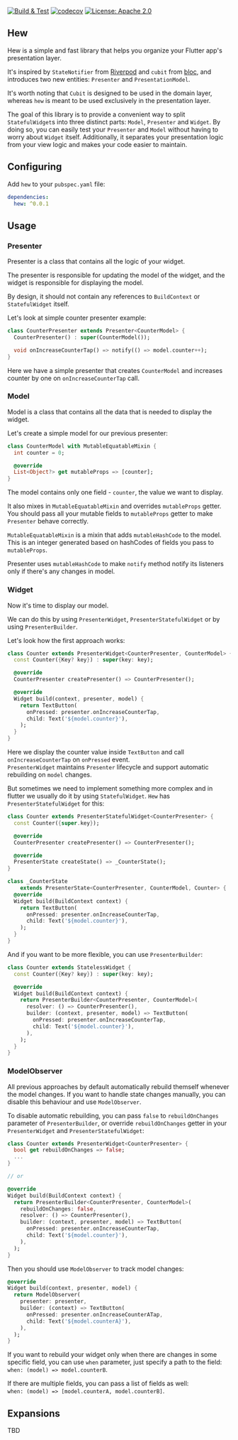 <p>
<a href="https://github.com/festelo/hew/actions"><img src="https://github.com/festelo/hew/actions/workflows/tests.yml/badge.svg" alt="Build & Test"></a>
<a href="https://codecov.io/gh/festelo/hew"><img src="https://codecov.io/gh/festelo/hew/branch/master/graph/badge.svg" alt="codecov"></a>
<a href="https://opensource.org/licenses/Apache-2.0"><img src="https://img.shields.io/badge/License-Apache_2.0-blue.svg" alt="License: Apache 2.0"></a>
</p>

## Hew

Hew is a simple and fast library that helps you organize your Flutter app's presentation layer.  

It's inspired by `StateNotifier` from [Riverpod](https://riverpod.dev/)  and `cubit` from [bloc](https://pub.dev/packages/bloc), and introduces two new entities: `Presenter` and `PresentationModel`.  
  
It's worth noting that `Cubit` is designed to be used in the domain layer, whereas `hew` is meant to be used exclusively in the presentation layer.  

The goal of this library is to provide a convenient way to split `StatefulWidget`s into three distinct parts:  `Model`, `Presenter` and `Widget`. By doing so, you can easily test your `Presenter` and `Model` without having to worry about `Widget` itself. Additionally, it separates your presentation logic from your view logic and makes your code easier to maintain.

## Configuring

Add `hew` to your `pubspec.yaml` file:

```yaml
dependencies:
  hew: ^0.0.1
```

## Usage

### Presenter

Presenter is a class that contains all the logic of your widget.

The presenter is responsible for updating the model of the widget, and the widget is responsible for displaying the model.

By design, it should not contain any references to `BuildContext` or `StatefulWidget` itself.

Let's look at simple counter presenter example:

```dart
class CounterPresenter extends Presenter<CounterModel> {
  CounterPresenter() : super(CounterModel());

  void onIncreaseCounterTap() => notify(() => model.counter++);
}
```

Here we have a simple presenter that creates `CounterModel` and increases counter by one on `onIncreaseCounterTap` call.

### Model

Model is a class that contains all the data that is needed to display the widget.

Let's create a simple model for our previous presenter:

```dart
class CounterModel with MutableEquatableMixin {
  int counter = 0;

  @override
  List<Object?> get mutableProps => [counter];
}
```

The model contains only one field - `counter`, the value we want to display.  
  
It also mixes in `MutableEquatableMixin` and overrides `mutableProps` getter.  
You should pass all your mutable fields to `mutableProps` getter to make `Presenter` behave correctly.  
  
`MutableEquatableMixin` is a mixin that adds `mutableHashCode` to the model. This is an integer generated based on hashCodes of fields you pass to `mutableProps`.  
  
Presenter uses `mutableHashCode` to make `notify` method notify its listeners only if there's any changes in model.

### Widget

Now it's time to display our model.

We can do this by using `PresenterWidget`, `PresenterStatefulWidget` or by using `PresenterBuilder`. 

Let's look how the first approach works:

```dart
class Counter extends PresenterWidget<CounterPresenter, CounterModel> {
  const Counter({Key? key}) : super(key: key);

  @override
  CounterPresenter createPresenter() => CounterPresenter();

  @override
  Widget build(context, presenter, model) {
    return TextButton(
      onPressed: presenter.onIncreaseCounterTap,
      child: Text('${model.counter}'),
    );
  }
}
```

Here we display the counter value inside `TextButton` and call `onIncreaseCounterTap` on `onPressed` event.   
`PresenterWidget` maintains `Presenter` lifecycle and support automatic rebuilding on `model` changes.
  
But sometimes we need to implement something more complex and in flutter we usually do it by using `StatefulWidget`. `Hew` has `PresenterStatefulWidget` for this:  


```dart
class Counter extends PresenterStatefulWidget<CounterPresenter> {
  const Counter({super.key});

  @override
  CounterPresenter createPresenter() => CounterPresenter();

  @override
  PresenterState createState() => _CounterState();
}

class _CounterState
    extends PresenterState<CounterPresenter, CounterModel, Counter> {
  @override
  Widget build(BuildContext context) {
    return TextButton(
      onPressed: presenter.onIncreaseCounterTap,
      child: Text('${model.counter}'),
    );
  }
}
```

And if you want to be more flexible, you can use `PresenterBuilder`:

```dart
class Counter extends StatelessWidget {
  const Counter({Key? key}) : super(key: key);

  @override
  Widget build(BuildContext context) {
    return PresenterBuilder<CounterPresenter, CounterModel>(
      resolver: () => CounterPresenter(),
      builder: (context, presenter, model) => TextButton(
        onPressed: presenter.onIncreaseCounterTap,
        child: Text('${model.counter}'),
      ),
    );
  }
}

```

### ModelObserver

All previous approaches by default automatically rebuild themself whenever the model changes. If you want to handle state changes manually, you can disable this behaviour and use `ModelObserver`.

To disable automatic rebuilding, you can pass `false` to `rebuildOnChanges` parameter of `PresenterBuilder`, or override `rebuildOnChanges` getter in your `PresenterWidget` and `PresenterStatefulWidget`:

```dart
class Counter extends PresenterWidget<CounterPresenter> {
  bool get rebuildOnChanges => false;
  ...
}

// or

@override
Widget build(BuildContext context) {
  return PresenterBuilder<CounterPresenter, CounterModel>(
    rebuildOnChanges: false,
    resolver: () => CounterPresenter(),
    builder: (context, presenter, model) => TextButton(
      onPressed: presenter.onIncreaseCounterTap,
      child: Text('${model.counter}'),
    ),
  );
}
```

Then you should use `ModelObserver` to track model changes:

```dart
@override
Widget build(context, presenter, model) {
  return ModelObserver(
    presenter: presenter,
    builder: (context) => TextButton(
      onPressed: presenter.onIncreaseCounterATap,
      child: Text('${model.counterA}'),
    ),
  );
}
```

If you want to rebuild your widget only when there are changes in some specific field, you can use `when` parameter, just specify a path to the field:  
`when: (model) => model.counterB`.   

If there are multiple fields, you can pass a list of fields as well:  
`when: (model) => [model.counterA, model.counterB]`.

## Expansions

TBD